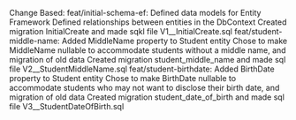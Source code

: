 Change Based:
    feat/initial-schema-ef:
        Defined data models for Entity Framework
        Defined relationships between entities in the DbContext
        Created migration InitialCreate and made sqkl file V1__InitialCreate.sql
    feat/student-middle-name:
        Added MiddleName property to Student entity
        Chose to make MiddleName nullable to accommodate students without a middle name, and migration of old data
        Created migration student_middle_name and made sql file V2__StudentMiddleName.sql
    feat/student-birthdate:
        Added BirthDate property to Student entity
        Chose to make BirthDate nullable to accommodate students who may not want to disclose their birth date, and migration of old data
        Created migration student_date_of_birth and made sql file V3__StudentDateOfBirth.sql